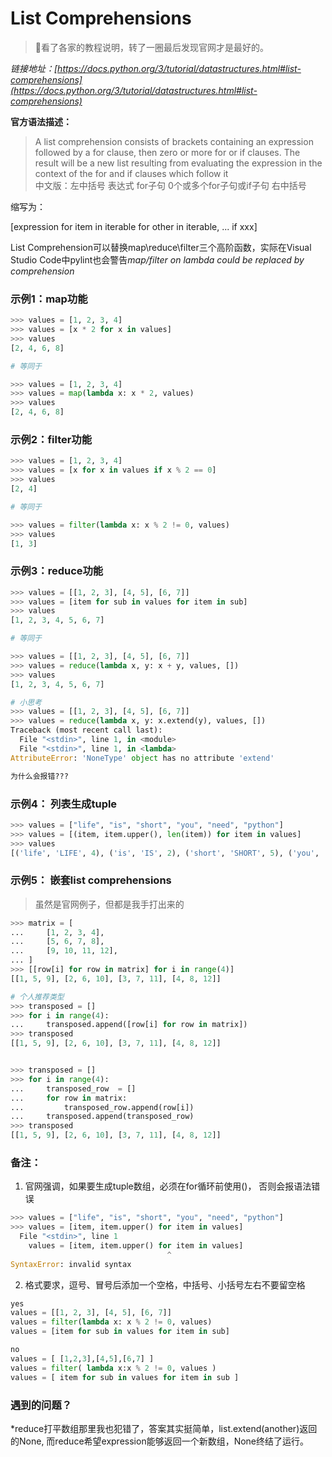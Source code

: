 # List Comprehensions

>看了各家的教程说明，转了一圈最后发现官网才是最好的。

*链接地址：[https://docs.python.org/3/tutorial/datastructures.html#list-comprehensions](https://docs.python.org/3/tutorial/datastructures.html#list-comprehensions)*

**官方语法描述：**
>A list comprehension consists of brackets containing an expression followed by a for clause, then zero or more for or if clauses. The result will be a new list resulting from evaluating the expression in the context of the for and if clauses which follow it   
>中文版：左中括号 表达式 for子句 0个或多个for子句或if子句 右中括号 

缩写为：

[expression for item in iterable for other in iterable, ... if xxx]

List Comprehension可以替换map\reduce\filter三个高阶函数，实际在Visual Studio Code中pylint也会警告*map/filter on lambda could be replaced by comprehension*

### 示例1：map功能

```python
>>> values = [1, 2, 3, 4]
>>> values = [x * 2 for x in values]
>>> values
[2, 4, 6, 8]

# 等同于

>>> values = [1, 2, 3, 4]
>>> values = map(lambda x: x * 2, values)
>>> values
[2, 4, 6, 8]
```

### 示例2：filter功能

```python
>>> values = [1, 2, 3, 4]
>>> values = [x for x in values if x % 2 == 0]
>>> values
[2, 4]

# 等同于

>>> values = filter(lambda x: x % 2 != 0, values)
>>> values
[1, 3]
```

### 示例3：reduce功能
```python
>>> values = [[1, 2, 3], [4, 5], [6, 7]]
>>> values = [item for sub in values for item in sub]
>>> values
[1, 2, 3, 4, 5, 6, 7]

# 等同于

>>> values = [[1, 2, 3], [4, 5], [6, 7]]
>>> values = reduce(lambda x, y: x + y, values, [])
>>> values
[1, 2, 3, 4, 5, 6, 7]

# 小思考
>>> values = [[1, 2, 3], [4, 5], [6, 7]]
>>> values = reduce(lambda x, y: x.extend(y), values, [])
Traceback (most recent call last):
  File "<stdin>", line 1, in <module>
  File "<stdin>", line 1, in <lambda>
AttributeError: 'NoneType' object has no attribute 'extend'

为什么会报错???
```

### 示例4： 列表生成tuple
```python
>>> values = ["life", "is", "short", "you", "need", "python"]
>>> values = [(item, item.upper(), len(item)) for item in values]
>>> values
[('life', 'LIFE', 4), ('is', 'IS', 2), ('short', 'SHORT', 5), ('you', 'YOU', 3), ('need', 'NEED', 4), ('python', 'PYTHON', 6)]
```

### 示例5： 嵌套list comprehensions
>虽然是官网例子，但都是我手打出来的

```python
>>> matrix = [
...     [1, 2, 3, 4],
...     [5, 6, 7, 8],
...     [9, 10, 11, 12],
... ]
>>> [[row[i] for row in matrix] for i in range(4)]
[[1, 5, 9], [2, 6, 10], [3, 7, 11], [4, 8, 12]]

# 个人推荐类型
>>> transposed = []
>>> for i in range(4):
...     transposed.append([row[i] for row in matrix])
>>> transposed
[[1, 5, 9], [2, 6, 10], [3, 7, 11], [4, 8, 12]]


>>> transposed = []
>>> for i in range(4):
...     transposed_row  = []
...     for row in matrix:
...         transposed_row.append(row[i])
...     transposed.append(transposed_row)
>>> transposed
[[1, 5, 9], [2, 6, 10], [3, 7, 11], [4, 8, 12]]
```
### 备注：
1. 官网强调，如果要生成tuple数组，必须在for循环前使用()， 否则会报语法错误

```python
>>> values = ["life", "is", "short", "you", "need", "python"]
>>> values = [item, item.upper() for item in values]
  File "<stdin>", line 1
    values = [item, item.upper() for item in values]
                                   ^
SyntaxError: invalid syntax

```
2. 格式要求，逗号、冒号后添加一个空格，中括号、小括号左右不要留空格

```python
yes
values = [[1, 2, 3], [4, 5], [6, 7]]
values = filter(lambda x: x % 2 != 0, values)
values = [item for sub in values for item in sub]

no
values = [ [1,2,3],[4,5],[6,7] ]
values = filter( lambda x:x % 2 != 0, values )
values = [ item for sub in values for item in sub ]
```

### 遇到的问题？
*reduce打平数组那里我也犯错了，答案其实挺简单，list.extend(another)返回的None, 而reduce希望expression能够返回一个新数组，None终结了运行。